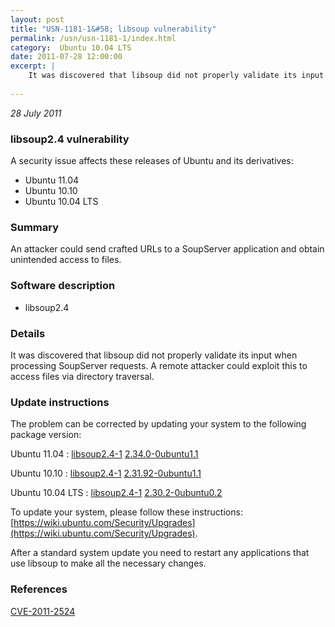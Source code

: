 ```yaml
---
layout: post
title: "USN-1181-1&#58; libsoup vulnerability"
permalink: /usn/usn-1181-1/index.html
category:  Ubuntu 10.04 LTS
date: 2011-07-28 12:00:00
excerpt: |
    It was discovered that libsoup did not properly validate its input when processing SoupServer requests. A remote attacker could exploit this to access files via directory traversal. 
    
--- 
```

 
 

*28 July 2011*

### libsoup2.4 vulnerability

A security issue affects these releases of Ubuntu and its derivatives:

* Ubuntu 11.04
* Ubuntu 10.10
* Ubuntu 10.04 LTS

### Summary

An attacker could send crafted URLs to a SoupServer application and obtain unintended access to files.

### Software description

* libsoup2.4 

### Details

It was discovered that libsoup did not properly validate its input when processing SoupServer requests. A remote attacker could exploit this to access files via directory traversal. 

### Update instructions

The problem can be corrected by updating your system to the following package version:

Ubuntu 11.04
 : [libsoup2.4-1](https://launchpad.net/ubuntu/+source/libsoup2.4) <span> [2.34.0-0ubuntu1.1](https://launchpad.net/ubuntu/+source/libsoup2.4/2.34.0-0ubuntu1.1) </span> 

Ubuntu 10.10
 : [libsoup2.4-1](https://launchpad.net/ubuntu/+source/libsoup2.4) <span> [2.31.92-0ubuntu1.1](https://launchpad.net/ubuntu/+source/libsoup2.4/2.31.92-0ubuntu1.1) </span> 

Ubuntu 10.04 LTS
 : [libsoup2.4-1](https://launchpad.net/ubuntu/+source/libsoup2.4) <span> [2.30.2-0ubuntu0.2](https://launchpad.net/ubuntu/+source/libsoup2.4/2.30.2-0ubuntu0.2) </span> 

To update your system, please follow these instructions: [https://wiki.ubuntu.com/Security/Upgrades](https://wiki.ubuntu.com/Security/Upgrades).

After a standard system update you need to restart any applications that use libsoup to make all the necessary changes. 

### References

 
 [CVE-2011-2524](http://people.ubuntu.com/~ubuntu-security/cve/CVE-2011-2524)
 

